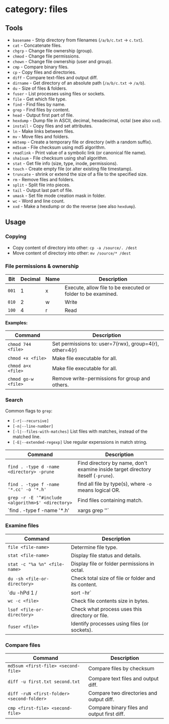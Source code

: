 # category: files

## Tools

* `basename` - Strip directory from filenames (`/a/b/c.txt` -> `c.txt`).
* `cat` - Concatenate files.
* `chgrp` - Change file ownership (group).
* `chmod` - Change file permissions.
* `chown` - Change file ownership (user and group).
* `cmp` - Compare binary files.
* `cp` - Copy files and directories.
* `diff` - Compare text-files and output diff.
* `dirname` - Get directory of an absolute path (`/a/b/c.txt` -> `/a/b`).
* `du` - Size of files & folders.
* `fuser` - List processes using files or sockets.
* `file` - Get which file type.
* `find` - Find files by name.
* `grep` - Find files by content.
* `head` - Output first part of file.
* `hexdump` - Dump file in ASCII, decimal, hexadecimal, octal (see also `xxd`).
* `install` - Copy files and set attributes.
* `ln` - Make links between files.
* `mv` - Move files and folders.
* `mktemp` - Create a temporary file or directory (with a random suffix).
* `md5sum` - File checksum using md5 algorithm.
* `readlink` - Print value of a symbolic link (or canonical file name).
* `sha1sum` - File checksum using sha1 algorithm.
* `stat` - Get file info (size, type, inode, permissions).
* `touch` - Create empty file (or alter existing file timestamp).
* `truncate` - shrink or extend the size of a file to the specified size.
* `rm` - Remove files and folders.
* `split` - Split file into pieces.
* `tail` - Output last part of file.
* `umask` - Set file mode creation mask in folder.
* `wc` - Word and line count.
* `xxd` - Make a hexdump or do the reverse (see also `hexdump`).

## Usage

### Copying

* Copy content of directory into other: `cp -a /source/. /dest`
* Move content of directory into other: `mv /source/* /dest`

### File permissions & ownership

Bit   | Decimal | Name | Description
------|---------|------|-------------------------------------------------------------
`001` | 1       | x    | Execute, allow file to be executed or folder to be examined.
`010` | 2       | w    | Write
`100` | 4       | r    | Read

__Examples:__

Command             | Description
--------------------|--------------------------------------------------------
`chmod 744 <file>`  | Set permissions to: user=7(rwx), group=4(r), other=4(r)
`chmod +x <file>`   | Make file executable for all.
`chmod a+x <file>`  | Make file executable for all.
`chmod go-w <file>` | Remove write-permissions for group and others.

### Search

Common flags to `grep`:

* `[-r|--recursive]`
* `[-n|--line-number]`
* `[-l|--files-with-matches]` List files with matches, instead of the matched line.
* `[-E|--extended-regexp]` Use regular experssions in match string.

Command                                            | Description
---------------------------------------------------|-----------------------------------------------------------------------------------
`find . -type d -name <directory> -prune`          | Find directory by name, don't examine inside  target directory iteself (`-prune`).
`find . -type f -name '*.cc' -o '*.h'`             | find all file by type(s), where `-o` means logical OR.
`grep -r -E '^#include <algorithm>$' <directory>`  | Find files containing match.
`find . -type f -name '*.h' |xargs grep '<match>'` | Find match in all filenames with suffix .h.

### Examine files

Command                       | Description
------------------------------|-----------------------------------------------------
`file <file-name>`            | Determine file type.
`stat <file-name>`            | Display file status and details.
`stat -c "%a %n" <file-name>` | Display file or folder permissions in octal.
`du -sh <file-or-directory>`  | Check total size of file or folder and its content.
`du -hPd 1 / |sort -hr`       | Check total size of folders in root, sorted by size.
`wc -c <file>`                | Check file contents size in bytes.
`lsof <file-or-directory>`    | Check what process uses this directory or file.
`fuser <file>`                | Identify processes using files (or sockets).

### Compare files

Command                                    | Description
-------------------------------------------|--------------------------------------------
`md5sum <first-file> <second-file>`        | Compare files by checksum
`diff -u first.txt second.txt`             | Compare text files and output diff.
`diff -ruN <first-folder> <second-folder>` | Compare two directories and output diff.
`cmp <first-file> <second-file>`           | Compare binary files and output first diff.
